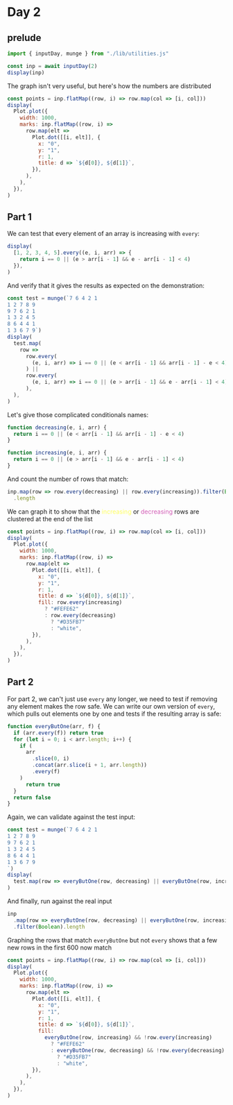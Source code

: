 # Day 2

## prelude

```js echo
import { inputDay, munge } from "./lib/utilities.js"
```

```js echo
const inp = await inputDay(2)
display(inp)
```

The graph isn't very useful, but here's how the numbers are distributed

```js
const points = inp.flatMap((row, i) => row.map(col => [i, col]))
display(
  Plot.plot({
    width: 1000,
    marks: inp.flatMap((row, i) =>
      row.map(elt =>
        Plot.dot([[i, elt]], {
          x: "0",
          y: "1",
          r: 1,
          title: d => `${d[0]}, ${d[1]}`,
        }),
      ),
    ),
  }),
)
```

## Part 1

We can test that every element of an array is increasing with `every`:

```js echo
display(
  [1, 2, 3, 4, 5].every((e, i, arr) => {
    return i == 0 || (e > arr[i - 1] && e - arr[i - 1] < 4)
  }),
)
```

And verify that it gives the results as expected on the demonstration:

```js echo
const test = munge(`7 6 4 2 1
1 2 7 8 9
9 7 6 2 1
1 3 2 4 5
8 6 4 4 1
1 3 6 7 9`)
display(
  test.map(
    row =>
      row.every(
        (e, i, arr) => i == 0 || (e < arr[i - 1] && arr[i - 1] - e < 4),
      ) ||
      row.every(
        (e, i, arr) => i == 0 || (e > arr[i - 1] && e - arr[i - 1] < 4),
      ),
  ),
)
```

Let's give those complicated conditionals names:

```js echo
function decreasing(e, i, arr) {
  return i == 0 || (e < arr[i - 1] && arr[i - 1] - e < 4)
}

function increasing(e, i, arr) {
  return i == 0 || (e > arr[i - 1] && e - arr[i - 1] < 4)
}
```

And count the number of rows that match:

```js echo
inp.map(row => row.every(decreasing) || row.every(increasing)).filter(Boolean)
  .length
```

We can graph it to show that the <span style="color:#FEFE62">increasing</span> or <span style="color:#D35FB7">decreasing</span> rows are clustered at the end of the list

```js
const points = inp.flatMap((row, i) => row.map(col => [i, col]))
display(
  Plot.plot({
    width: 1000,
    marks: inp.flatMap((row, i) =>
      row.map(elt =>
        Plot.dot([[i, elt]], {
          x: "0",
          y: "1",
          r: 1,
          title: d => `${d[0]}, ${d[1]}`,
          fill: row.every(increasing)
            ? "#FEFE62"
            : row.every(decreasing)
              ? "#D35FB7"
              : "white",
        }),
      ),
    ),
  }),
)
```

## Part 2

For part 2, we can't just use `every` any longer, we need to test if removing any element makes the row safe. We can write our own version of `every`, which pulls out elements one by one and tests if the resulting array is safe:

```js echo
function everyButOne(arr, f) {
  if (arr.every(f)) return true
  for (let i = 0; i < arr.length; i++) {
    if (
      arr
        .slice(0, i)
        .concat(arr.slice(i + 1, arr.length))
        .every(f)
    )
      return true
  }
  return false
}
```

Again, we can validate against the test input:

```js echo
const test = munge(`7 6 4 2 1
1 2 7 8 9
9 7 6 2 1
1 3 2 4 5
8 6 4 4 1
1 3 6 7 9
`)
display(
  test.map(row => everyButOne(row, decreasing) || everyButOne(row, increasing)),
)
```

And finally, run against the real input

```js echo
inp
  .map(row => everyButOne(row, decreasing) || everyButOne(row, increasing))
  .filter(Boolean).length
```

Graphing the rows that match `everyButOne` but not `every` shows that a few new rows in the first 600 now match

```js
const points = inp.flatMap((row, i) => row.map(col => [i, col]))
display(
  Plot.plot({
    width: 1000,
    marks: inp.flatMap((row, i) =>
      row.map(elt =>
        Plot.dot([[i, elt]], {
          x: "0",
          y: "1",
          r: 1,
          title: d => `${d[0]}, ${d[1]}`,
          fill:
            everyButOne(row, increasing) && !row.every(increasing)
              ? "#FEFE62"
              : everyButOne(row, decreasing) && !row.every(decreasing)
                ? "#D35FB7"
                : "white",
        }),
      ),
    ),
  }),
)
```

